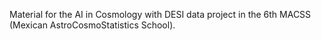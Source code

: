Material for the AI in Cosmology with DESI data project in the 6th MACSS (Mexican AstroCosmoStatistics School).
